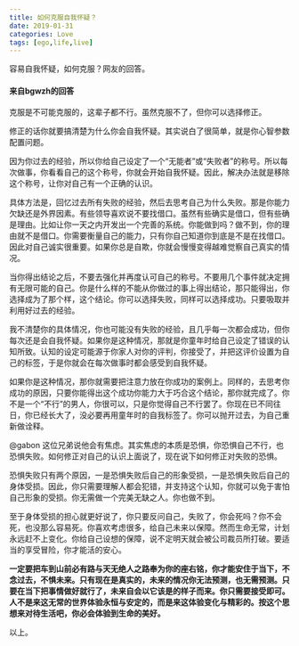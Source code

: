 ```yaml
---
title: 如何克服自我怀疑？
date: 2019-01-31
categories: Love
tags: [ego,life,live]
---
```


容易自我怀疑，如何克服？网友的回答。  

<!-- more -->

#### 来自bgwzh的回答
克服是不可能克服的，这辈子都不行。虽然克服不了，但你可以选择修正。  

修正的话你就要搞清楚为什么你会自我怀疑。其实说白了很简单，就是你心智参数配置问题。  

因为你过去的经验，所以你给自己设定了一个“无能者”或“失败者”的称号。所以每次做事，你看看自己的这个称号，你就会开始自我怀疑。因此，解决办法就是移除这个称号，让你对自己有一个正确的认识。  

具体方法是，回忆过去所有失败的经验，然后去思考自己为什么失败。那是你能力欠缺还是外界因素。有些领导喜欢说不要找借口。虽然有些确实是借口，但有些确是理由。比如让你一天之内开发出一个完善的系统。你能做到吗？做不到，你的理由就不是借口。你需要衡量自己的能力，只有你自己知道你到底是不是在找借口。因此对自己诚实很重要。如果你总是自欺，你就会慢慢变得越难觉察自己真实的情况。  

当你得出结论之后，不要去强化并再度认可自己的称号。不要用几个事件就决定拥有无限可能的自己。你是什么样的不能从你做过的事上得出结论，那只能得出，你选择成为了那个样，这个结论。你可以选择失败，同样可以选择成功。只要吸取并利用好过去的经验。  

我不清楚你的具体情况，你也可能没有失败的经验，且几乎每一次都会成功，但你每次还是会自我怀疑。如果你是这种情况，那就是你童年时给自己设定了错误的认知所致。认知的设定可能源于你家人对你的评判，你接受了，并把这评价设置为自己的标签，于是你就会在每次做事时都会感受到自我怀疑。  

如果你是这种情况，那你就需要把注意力放在你成功的案例上。同样的，去思考你成功的原因，只要你能得出这个成功你能力大于巧合这个结论，那你就完成了。你不是一个“不行”的男人，你很可以，只是你觉得自己不行罢了。你现在已不同往日，你已经长大了，没必要再用童年时的自我标签了。你可以抛开过去，为自己重新做诠释。  

@gabon 这位兄弟说他会有焦虑。其实焦虑的本质是恐惧，你恐惧自己不行，也恐惧失败。如何修正对自己的认识上面说了，现在说下如何修正对失败的恐惧。  

恐惧失败只有两个原因，一是恐惧失败后自己的形象受损，一是恐惧失败后自己的身体受损。因此，你只需要理解人都会犯错，并支持这个认知，你就可以免于害怕自己形象的受损。你无需做一个完美无缺之人。你也做不到。  

至于身体受损的担心就更好说了，你只要反问自己，失败了，你会死吗？你不会死，也没那么容易死。你喜欢考虑很多，给自己未来以保障。然而生命无常，计划永远赶不上变化。你给自己设想的保障，说不定明天就会被公司裁员所打破。要适当的享受冒险，你才能活的安心。  

**一定要把车到山前必有路与天无绝人之路奉为你的座右铭，你才能安住于当下，不念过去，不惧未来。只有现在是真实的，未来的情况你无法预测，也无需预测。只要在当下把事情做好就行了，未来自会以它该是的样子而来。你只需要接受即可。人不是来这无常的世界体验永恒与安定的，而是来这体验变化与精彩的。按这个思想来对待生活吧，你必会体验到生命的美好。**  

以上。  
